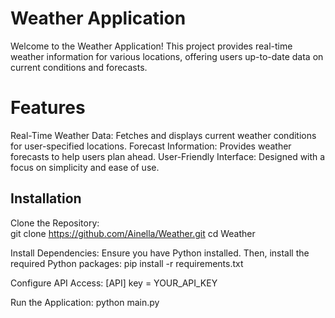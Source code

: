 # Weather Application
Welcome to the Weather Application! This project provides real-time weather information for various locations, offering users up-to-date data on current conditions and forecasts.

# Features
Real-Time Weather Data: Fetches and displays current weather conditions for user-specified locations.
Forecast Information: Provides weather forecasts to help users plan ahead.
User-Friendly Interface: Designed with a focus on simplicity and ease of use.

## Installation
Clone the Repository:  
git clone https://github.com/Ainella/Weather.git
cd Weather

Install Dependencies: Ensure you have Python installed. Then, install the required Python packages: 
pip install -r requirements.txt

Configure API Access: 
[API]
key = YOUR_API_KEY

Run the Application:
python main.py
